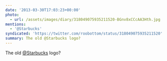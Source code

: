 ```yaml
---
date: '2013-03-30T17:03:23+00:00'
photo:
  - url: /assets/images/diary/318049075935211520-BGnv8xCCcAA3Hth.jpg
mentions:
  - '@Starbucks'
syndicated: 'https://twitter.com/roobottom/status/318049075935211520'
summary: The old @Starbucks logo?
---
```

The old [@Starbucks](https://twitter.com/@Starbucks) logo? 
